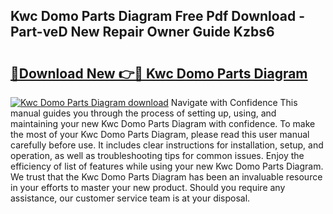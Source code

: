 ## Kwc Domo Parts Diagram Free Pdf Download - Part-veD New Repair Owner Guide Kzbs6

# <h2><a href="http://dfovf1.blite.top/?on=Kwc+Domo+Parts+Diagram">🔗Download New 👉🔴 Kwc Domo Parts Diagram</a></h2>

[![Kwc Domo Parts Diagram download](https://i.imgur.com/lujVjoI.png)](http://dfovf1.blite.top/?on=Kwc+Domo+Parts+Diagram)
Navigate with Confidence This manual guides you through the process of setting up, using, and maintaining your new Kwc Domo Parts Diagram with confidence. To make the most of your Kwc Domo Parts Diagram, please read this user manual carefully before use. It includes clear instructions for installation, setup, and operation, as well as troubleshooting tips for common issues. Enjoy the efficiency of list of features while using your new Kwc Domo Parts Diagram. We trust that the Kwc Domo Parts Diagram has been an invaluable resource in your efforts to master your new product. Should you require any assistance, our customer service team is at your disposal.
